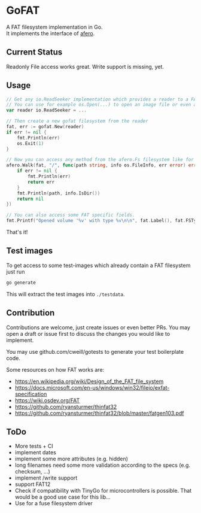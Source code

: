 # GoFAT
A FAT filesystem implementation in Go.  
It implements the interface of [afero](https://github.com/spf13/afero).

## Current Status
Readonly File access works great.
Write support is missing, yet.

## Usage
```go
// Get any io.ReadSeeker implementation which provides a reader to a FAT32 filesystem.
// You can use for example os.Open(...) to open an image file or even a `/dev/sdxy` device file from linux. 
var reader io.ReadSeeker = ...

// Then create a new gofat filesystem from the reader
fat, err := gofat.New(reader)
if err != nil {
    fmt.Println(err)
    os.Exit(1)
}

// Now you can access any method from the afero.Fs filesystem like for example afero.Walk
afero.Walk(fat, "/", func(path string, info os.FileInfo, err error) error {
    if err != nil {
        fmt.Println(err)
        return err
    }
    fmt.Println(path, info.IsDir())
    return nil
})

// You can also access some FAT specific fields.
fmt.Printf("Opened volume '%v' with type %v\n\n", fat.Label(), fat.FSType())
```

That's it!

## Test images
To get access to some test-images which already contain a FAT filesystem just run
```bash
go generate
```
This will extract the test images into `./testdata`.

## Contribution
Contributions are welcome, just create issues or even better PRs.
You may open a draft or issue first to discuss the changes you would like to implement.

You may use github.com/cweill/gotests to generate your test boilerplate code.

Some resources on how FAT works are:
* https://en.wikipedia.org/wiki/Design_of_the_FAT_file_system
* https://docs.microsoft.com/en-us/windows/win32/fileio/exfat-specification
* https://wiki.osdev.org/FAT
* https://github.com/ryansturmer/thinfat32
* https://github.com/ryansturmer/thinfat32/blob/master/fatgen103.pdf

## ToDo
* More tests + CI
* implement dates
* implement some more attributes (e.g. hidden)
* long filenames need some more validation according to the specs (e.g. checksum, ...)
* implement /write support
* support FAT12
* Check if compatibility with TinyGo for microcontrollers is possible. That would be a good use case for this lib...
* Use for a fuse filesystem driver
